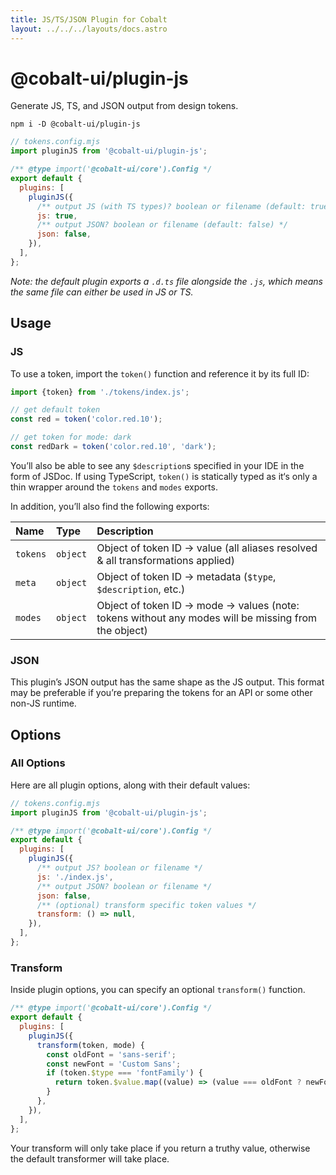 ```yaml
---
title: JS/TS/JSON Plugin for Cobalt
layout: ../../../layouts/docs.astro
---
```


# @cobalt-ui/plugin-js

Generate JS, TS, and JSON output from design tokens.

```
npm i -D @cobalt-ui/plugin-js
```

```js
// tokens.config.mjs
import pluginJS from '@cobalt-ui/plugin-js';

/** @type import('@cobalt-ui/core').Config */
export default {
  plugins: [
    pluginJS({
      /** output JS (with TS types)? boolean or filename (default: true) */
      js: true,
      /** output JSON? boolean or filename (default: false) */
      json: false,
    }),
  ],
};
```

_Note: the default plugin exports a `.d.ts` file alongside the `.js`, which means the same file can either be used in JS or TS._

## Usage

### JS

To use a token, import the `token()` function and reference it by its full ID:

```ts
import {token} from './tokens/index.js';

// get default token
const red = token('color.red.10');

// get token for mode: dark
const redDark = token('color.red.10', 'dark');
```

You’ll also be able to see any `$description`s specified in your IDE in the form of JSDoc. If using TypeScript, `token()` is statically typed as it‘s only a thin wrapper around the `tokens` and `modes` exports.

In addition, you’ll also find the following exports:

| Name     | Type     | Description                                                                                         |
| :------- | :------- | :-------------------------------------------------------------------------------------------------- |
| `tokens` | `object` | Object of token ID → value (all aliases resolved & all transformations applied)                     |
| `meta`   | `object` | Object of token ID → metadata (`$type`, `$description`, etc.)                                       |
| `modes`  | `object` | Object of token ID → mode → values (note: tokens without any modes will be missing from the object) |

### JSON

This plugin’s JSON output has the same shape as the JS output. This format may be preferable if you’re preparing the tokens for an API or some other non-JS runtime.

## Options

### All Options

Here are all plugin options, along with their default values:

```js
// tokens.config.mjs
import pluginJS from '@cobalt-ui/plugin-js';

/** @type import('@cobalt-ui/core').Config */
export default {
  plugins: [
    pluginJS({
      /** output JS? boolean or filename */
      js: './index.js',
      /** output JSON? boolean or filename */
      json: false,
      /** (optional) transform specific token values */
      transform: () => null,
    }),
  ],
};
```

### Transform

Inside plugin options, you can specify an optional `transform()` function.

```js
/** @type import('@cobalt-ui/core').Config */
export default {
  plugins: [
    pluginJS({
      transform(token, mode) {
        const oldFont = 'sans-serif';
        const newFont = 'Custom Sans';
        if (token.$type === 'fontFamily') {
          return token.$value.map((value) => (value === oldFont ? newFont : value));
        }
      },
    }),
  ],
};
```

Your transform will only take place if you return a truthy value, otherwise the default transformer will take place.
